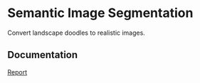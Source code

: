 # Semantic Image Segmentation

Convert landscape doodles to realistic images.

## Documentation

[Report](https://docs.google.com/document/d/1mC5CWBiBdaOcpuIvnIGt_ZrIdvARwpX5ujb_sh_jbSU/edit)


